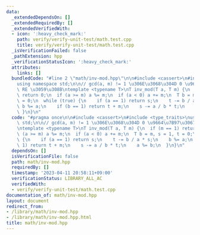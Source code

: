 ```yaml
---
data:
  _extendedDependsOn: []
  _extendedRequiredBy: []
  _extendedVerifiedWith:
  - icon: ':heavy_check_mark:'
    path: verify/verify-unit-test/math.test.cpp
    title: verify/verify-unit-test/math.test.cpp
  _isVerificationFailed: false
  _pathExtension: hpp
  _verificationStatusIcon: ':heavy_check_mark:'
  attributes:
    links: []
  bundledCode: "#line 2 \"math/inv-mod.hpp\"\n\n#include <cassert>\n#include <type_traits>\n\
    using namespace std;\n\n// gcd(a, m) != 1 \u306E\u3068\u304D 0 \u9664\u7B97\u3067\
    \ RE \u3059\u308B\ntemplate <typename T>\nT inv_mod(T a, T m) {\n  if (m == 1)\
    \ return 0;\n  if (a >= m) a %= m;\n  if (a < 0) a += m;\n  T b = m, s = 1, t\
    \ = 0;\n  while (true) {\n    if (a == 1) return s;\n    t -= b / a * s;\n   \
    \ b %= a;\n    if (b == 1) return t + m;\n    s -= a / b * t;\n    a %= b;\n \
    \ }\n}\n"
  code: "#pragma once\n\n#include <cassert>\n#include <type_traits>\nusing namespace\
    \ std;\n\n// gcd(a, m) != 1 \u306E\u3068\u304D 0 \u9664\u7B97\u3067 RE \u3059\u308B\
    \ntemplate <typename T>\nT inv_mod(T a, T m) {\n  if (m == 1) return 0;\n  if\
    \ (a >= m) a %= m;\n  if (a < 0) a += m;\n  T b = m, s = 1, t = 0;\n  while (true)\
    \ {\n    if (a == 1) return s;\n    t -= b / a * s;\n    b %= a;\n    if (b ==\
    \ 1) return t + m;\n    s -= a / b * t;\n    a %= b;\n  }\n}\n"
  dependsOn: []
  isVerificationFile: false
  path: math/inv-mod.hpp
  requiredBy: []
  timestamp: '2023-04-11 20:58:11+09:00'
  verificationStatus: LIBRARY_ALL_AC
  verifiedWith:
  - verify/verify-unit-test/math.test.cpp
documentation_of: math/inv-mod.hpp
layout: document
redirect_from:
- /library/math/inv-mod.hpp
- /library/math/inv-mod.hpp.html
title: math/inv-mod.hpp
---
```

